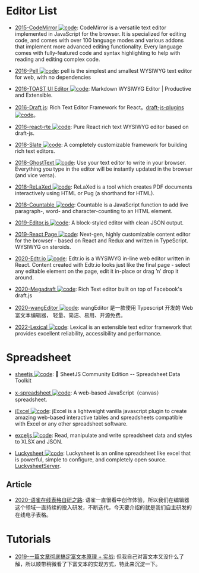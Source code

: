 # Editor List

- [2015-CodeMirror ![code](https://martrix-usa.oss-accelerate.aliyuncs.com/logo/code.svg)](https://github.com/codemirror/CodeMirror): CodeMirror is a versatile text editor implemented in JavaScript for the browser. It is specialized for editing code, and comes with over 100 language modes and various addons that implement more advanced editing functionality. Every language comes with fully-featured code and syntax highlighting to help with reading and editing complex code.

- [2016-Pell ![code](https://martrix-usa.oss-accelerate.aliyuncs.com/logo/code.svg)](https://github.com/jaredreich/pell): pell is the simplest and smallest WYSIWYG text editor for web, with no dependencies

- [2016-TOAST UI Editor ![code](https://martrix-usa.oss-accelerate.aliyuncs.com/logo/code.svg)](https://parg.co/UVY): Markdown WYSIWYG Editor | Productive and Extensible.

- [2016-Draft.js](https://facebook.github.io/draft-js/): Rich Text Editor Framework for React。[draft-js-plugins ![code](https://martrix-usa.oss-accelerate.aliyuncs.com/logo/code.svg)](https://www.draft-js-plugins.com/)。

- [2016-react-rte ![code](https://martrix-usa.oss-accelerate.aliyuncs.com/logo/code.svg)](https://github.com/sstur/react-rte): Pure React rich text WYSIWYG editor based on draft-js.

- [2018-Slate ![code](https://martrix-usa.oss-accelerate.aliyuncs.com/logo/code.svg)](https://github.com/ianstormtaylor/slate): A completely customizable framework for building rich text editors.

- [2018-GhostText ![code](https://martrix-usa.oss-accelerate.aliyuncs.com/logo/code.svg)](https://github.com/GhostText/GhostText): Use your text editor to write in your browser. Everything you type in the editor will be instantly updated in the browser (and vice versa).

- [2018-ReLaXed ![code](https://martrix-usa.oss-accelerate.aliyuncs.com/logo/code.svg)](https://github.com/RelaxedJS/ReLaXed): ReLaXed is a tool which creates PDF documents interactively using HTML or Pug (a shorthand for HTML).

- [2018-Countable ![code](https://martrix-usa.oss-accelerate.aliyuncs.com/logo/code.svg)](https://github.com/RadLikeWhoa/Countable/blob/master/README.md): Countable is a JavaScript function to add live paragraph-, word- and character-counting to an HTML element.

- [2019-Editor.js ![code](https://martrix-usa.oss-accelerate.aliyuncs.com/logo/code.svg)](https://github.com/codex-team/editor.js): A block-styled editor with clean JSON output.

- [2019-React Page ![code](https://martrix-usa.oss-accelerate.aliyuncs.com/logo/code.svg)](https://github.com/react-page/react-page): Next-gen, highly customizable content editor for the browser - based on React and Redux and written in TypeScript. WYSIWYG on steroids.

- [2020-Edtr.io ![code](https://martrix-usa.oss-accelerate.aliyuncs.com/logo/code.svg)](https://edtr.io): Edtr.io is a WYSIWYG in-line web editor written in React. Content created with Edtr.io looks just like the final page - select any editable element on the page, edit it in-place or drag ’n’ drop it around.

- [2020-Megadraft ![code](https://martrix-usa.oss-accelerate.aliyuncs.com/logo/code.svg)](https://github.com/globocom/megadraft): Rich Text editor built on top of Facebook's draft.js

- [2020-wangEditor ![code](https://martrix-usa.oss-accelerate.aliyuncs.com/logo/code.svg)](https://github.com/wangeditor-team/wangEditor): wangEditor 是一款使用 Typescript 开发的 Web 富文本编辑器， 轻量、简洁、易用、开源免费。

- [2022-Lexical ![code](https://martrix-usa.oss-accelerate.aliyuncs.com/logo/code.svg)](https://github.com/facebook/lexical): Lexical is an extensible text editor framework that provides excellent reliability, accessibility and performance.

# Spreadsheet

- [sheetjs ![code](https://martrix-usa.oss-accelerate.aliyuncs.com/logo/code.svg)](https://github.com/SheetJS/sheetjs): 📗 SheetJS Community Edition -- Spreadsheet Data Toolkit

- [x-spreadsheet ![code](https://martrix-usa.oss-accelerate.aliyuncs.com/logo/code.svg)](https://github.com/myliang/x-spreadsheet): A web-based JavaScript（canvas）spreadsheet.

- [jExcel ![code](https://martrix-usa.oss-accelerate.aliyuncs.com/logo/code.svg)](https://github.com/paulhodel/jexcel): jExcel is a lightweight vanilla javascript plugin to create amazing web-based interactive tables and spreadsheets compatible with Excel or any other spreadsheet software.

- [exceljs ![code](https://martrix-usa.oss-accelerate.aliyuncs.com/logo/code.svg)](https://github.com/exceljs/exceljs): Read, manipulate and write spreadsheet data and styles to XLSX and JSON.

- [Luckysheet ![code](https://martrix-usa.oss-accelerate.aliyuncs.com/logo/code.svg)](https://github.com/mengshukeji/Luckysheet): Luckysheet is an online spreadsheet like excel that is powerful, simple to configure, and completely open source. [LuckysheetServer](https://github.com/mengshukeji/LuckysheetServer).

## Article

- [2020-语雀在线表格自研之路](https://mp.weixin.qq.com/s/SiwlayY5qYrAAQZg7Ovaeg): 语雀一直很看中创作体验，所以我们在编辑器这个领域一直持续的投入研发，不断迭代，今天要介绍的就是我们自主研发的在线电子表格。

# Tutorials

- [2019-一篇文章彻底搞定富文本原理 + 实战](https://mp.weixin.qq.com/s/tx8y00WXa0OWFEnmSj5caw): 但我自己对富文本又没什么了解，所以顺带稍微看了下富文本的实现方式，特此来沉淀一下。
